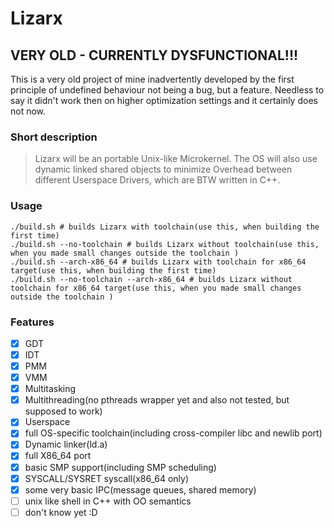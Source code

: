 Lizarx
======
## VERY OLD - CURRENTLY DYSFUNCTIONAL!!!

This is a very old project of mine inadvertently developed by the first principle of undefined behaviour not being a bug, but a feature. Needless to say it didn't work then on higher optimization settings and it certainly does not now.
### Short description

> Lizarx will be an portable Unix-like Microkernel. 
The OS will also use dynamic linked shared objects to minimize Overhead between different Userspace Drivers, which are BTW written in C++.

### Usage

```
./build.sh # builds Lizarx with toolchain(use this, when building the first time)
./build.sh --no-toolchain # builds Lizarx without toolchain(use this, when you made small changes outside the toolchain )
./build.sh --arch-x86_64 # builds Lizarx with toolchain for x86_64 target(use this, when building the first time)
./build.sh --no-toolchain --arch-x86_64 # builds Lizarx without toolchain for x86_64 target(use this, when you made small changes outside the toolchain )
```

### Features

- [x] GDT
- [x] IDT
- [x] PMM
- [x] VMM
- [x] Multitasking
- [x] Multithreading(no pthreads wrapper yet and also not tested, but supposed to work)
- [x] Userspace
- [x] full OS-specific toolchain(including cross-compiler libc and newlib port)
- [x] Dynamic linker(ld.a)
- [x] full X86_64 port
- [x] basic SMP support(including SMP scheduling)
- [x] SYSCALL/SYSRET syscall(x86_64 only)
- [X] some very basic IPC(message queues, shared memory)
- [ ] unix like shell in C++ with OO semantics
- [ ] don't know yet :D
